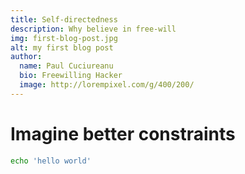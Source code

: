 ```yaml
---
title: Self-directedness
description: Why believe in free-will
img: first-blog-post.jpg
alt: my first blog post
author:
  name: Paul Cuciureanu
  bio: Freewilling Hacker
  image: http://lorempixel.com/g/400/200/
---
```

# Imagine better constraints

```bash
echo 'hello world'
```
